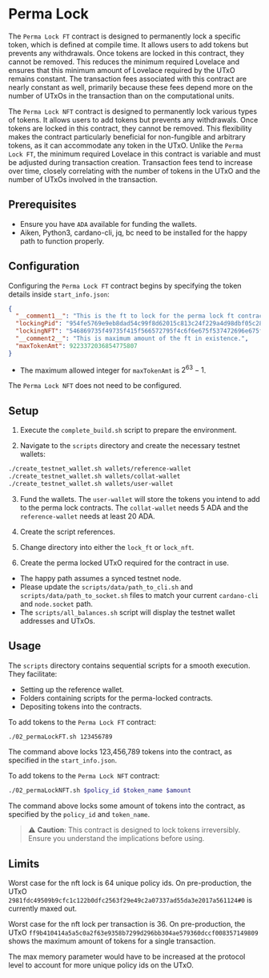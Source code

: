 # Perma Lock

The `Perma Lock FT` contract is designed to permanently lock a specific token, which is defined at compile time. It allows users to add tokens but prevents any withdrawals. Once tokens are locked in this contract, they cannot be removed. This reduces the minimum required Lovelace and ensures that this minimum amount of Lovelace required by the UTxO remains constant. The transaction fees associated with this contract are nearly constant as well, primarily because these fees depend more on the number of UTxOs in the transaction than on the computational units.

The `Perma Lock NFT` contract is designed to permanently lock various types of tokens. It allows users to add tokens but prevents any withdrawals. Once tokens are locked in this contract, they cannot be removed. This flexibility makes the contract particularly beneficial for non-fungible and arbitrary tokens, as it can accommodate any token in the UTxO. Unlike the `Perma Lock FT`, the minimum required Lovelace in this contract is variable and must be adjusted during transaction creation. Transaction fees tend to increase over time, closely correlating with the number of tokens in the UTxO and the number of UTxOs involved in the transaction.

## **Prerequisites**

- Ensure you have `ADA` available for funding the wallets.
- Aiken, Python3, cardano-cli, jq, bc need to be installed for the happy path to function properly.

## **Configuration**

Configuring the `Perma Lock FT` contract begins by specifying the token details inside `start_info.json`:

```json
{
  "__comment1__": "This is the ft to lock for the perma lock ft contract",
  "lockingPid": "954fe5769e9eb8dad54c99f8d62015c813c24f229a4d98dbf05c28b9",
  "lockingNFT": "546869735f49735f415f566572795f4c6f6e675f537472696e675f5f5f5f5f5f",
  "__comment2__": "This is maximum amount of the ft in existence.",
  "maxTokenAmt": 9223372036854775807
}
```

- The maximum allowed integer for `maxTokenAmt` is $2^{63} - 1$.

The `Perma Lock NFT` does not need to be configured.

## **Setup**

1. Execute the `complete_build.sh` script to prepare the environment.
   
2. Navigate to the `scripts` directory and create the necessary testnet wallets:

```bash
./create_testnet_wallet.sh wallets/reference-wallet
./create_testnet_wallet.sh wallets/collat-wallet
./create_testnet_wallet.sh wallets/user-wallet
```

3. Fund the wallets. The `user-wallet` will store the tokens you intend to add to the perma lock contracts. The `collat-wallet` needs 5 ADA and the `reference-wallet` needs at least 20 ADA.

4. Create the script references.

5. Change directory into either the `lock_ft` or `lock_nft`.

6. Create the perma locked UTxO required for the contract in use.

- The happy path assumes a synced testnet node. 
- Please update the `scripts/data/path_to_cli.sh` and `scripts/data/path_to_socket.sh` files to match your current `cardano-cli` and `node.socket` path.
- The `scripts/all_balances.sh` script will display the testnet wallet addresses and UTxOs.

## **Usage**

The `scripts` directory contains sequential scripts for a smooth execution. They facilitate:

- Setting up the reference wallet.
- Folders containing scripts for the perma-locked contracts.
- Depositing tokens into the contracts.

To add tokens to the `Perma Lock FT` contract:

```bash
./02_permaLockFT.sh 123456789
```

The command above locks 123,456,789 tokens into the contract, as specified in the `start_info.json`.

To add tokens to the `Perma Lock NFT` contract:

```bash
./02_permaLockNFT.sh $policy_id $token_name $amount
```

The command above locks some amount of tokens into the contract, as specified by the `policy_id` and `token_name`.

> ⚠️ **Caution**: This contract is designed to lock tokens irreversibly. Ensure you understand the implications before using.

## **Limits**

Worst case for the nft lock is 64 unique policy ids. On pre-production, the UTxO `2981fdc49509b9cfc1c122b0dfc2563f29e49c2a07337ad55da3e2017a561124#0` is currently maxed out. 

Worst case for the nft lock per transaction is 36. On pre-production, the UTxO `ff9b410414a5a5c0a2f63e9358b7299d296bb304ae579360dccf008357149809` shows the maximum amount of tokens for a single transaction. 

The max memory parameter would have to be increased at the protocol level to account for more unique policy ids on the UTxO.